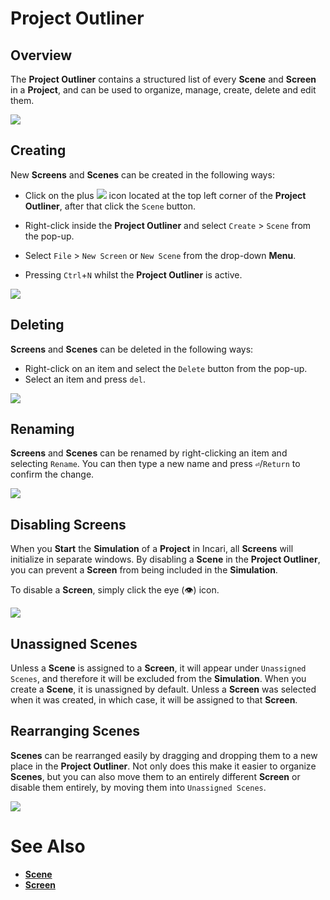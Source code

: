 # Project Outliner

## Overview

The **Project Outliner** contains a structured list of every **Scene** and **Screen** in a **Project**, and can be used to organize, manage, create, delete and edit them.

![](../.gitbook/assets/interface/project-outliner/project-outliner.PNG) 

## Creating

New **Screens** and **Scenes** can be created in the following ways:

* Click on the plus ![](../.gitbook/assets/interface/project-outliner/plusIcon.PNG) icon located at the top left corner of the **Project Outliner**, after that click the `Scene` button.
  
* Right-click inside the **Project Outliner** and select `Create` &gt; `Scene` from the pop-up.
  
* Select `File` &gt; `New Screen` or `New Scene` from the drop-down **Menu**.
  
* Pressing `Ctrl`+`N` whilst the **Project Outliner** is active.

![](../.gitbook/assets/interface/project-outliner/right-click-scene.PNG)

## Deleting

**Screens** and **Scenes** can be deleted in the following ways:

* Right-click on an item and select the `Delete` button from the pop-up.
* Select an item and press `del`.

![](../.gitbook/assets/interface/project-outliner/delete-scene.PNG)

## Renaming

**Screens** and **Scenes** can be renamed by right-clicking an item and selecting `Rename`. You can then type a new name and press **`⏎`**/`Return` to confirm the change.

![](../.gitbook/assets/interface/project-outliner/rename.PNG)

## Disabling Screens

When you **Start** the **Simulation** of a **Project** in Incari, all **Screens** will initialize in separate windows. By disabling a **Scene** in the **Project Outliner**, you can prevent a **Screen** from being included in the **Simulation**.

To disable a **Screen**, simply click the eye \(👁\) icon.

![](../.gitbook/assets/interface/project-outliner/disablingScreen.gif)

## Unassigned Scenes

Unless a **Scene** is assigned to a **Screen**, it will appear under `Unassigned Scenes`, and therefore it will be excluded from the **Simulation**. When you create a **Scene**, it is unassigned by default. Unless a **Screen** was selected when it was created, in which case, it will be assigned to that **Screen**.

## Rearranging Scenes

**Scenes** can be rearranged easily by dragging and dropping them to a new place in the **Project Outliner**. Not only does this make it easier to organize **Scenes**, but you can also move them to an entirely different **Screen** or disable them entirely, by moving them into `Unassigned Scenes`.

![](../.gitbook/assets/interface/project-outliner/rearranging.gif)

# See Also

- [**Scene**](../objects/project-objects/scene.md)
- [**Screen**](../objects/project-objects/screen.md)


